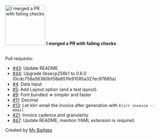 <img src="https://my-badges.github.io/my-badges/this-is-fine.png" alt="I merged a PR with failing checks" title="I merged a PR with failing checks" width="128">
<strong>I merged a PR with failing checks</strong>
<br><br>

Pull requests:

- <a href="https://github.com/Sajjon/K1/pull/43">#43</a>: Update README
- <a href="https://github.com/Sajjon/K1/pull/44">#44</a>: Upgrade libsecp256k1 to 0.6.0 (0cdc758a56360bf58a851fe91085a327ec97685a)
- <a href="https://github.com/Sajjon/klirr/pull/4">#4</a>: Data input
- <a href="https://github.com/Sajjon/klirr/pull/5">#5</a>: Add Layout option (and a test layout). 
- <a href="https://github.com/Sajjon/klirr/pull/9">#9</a>: Font bundled => simpler and faster
- <a href="https://github.com/Sajjon/klirr/pull/11">#11</a>: Decimal
- <a href="https://github.com/Sajjon/klirr/pull/13">#13</a>: Let klirr email the invoice after generation with `klirr invoice --email`
- <a href="https://github.com/Sajjon/klirr/pull/21">#21</a>: Invoice cadence and granularity
- <a href="https://github.com/paritytech/prdoc/pull/47">#47</a>: Update README, mention YAML extension is required.


Created by <a href="https://github.com/my-badges/my-badges">My Badges</a>